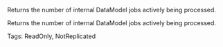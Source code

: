 Returns the number of internal DataModel jobs actively being processed.
	
Returns the number of internal DataModel jobs actively being processed.

Tags: ReadOnly, NotReplicated